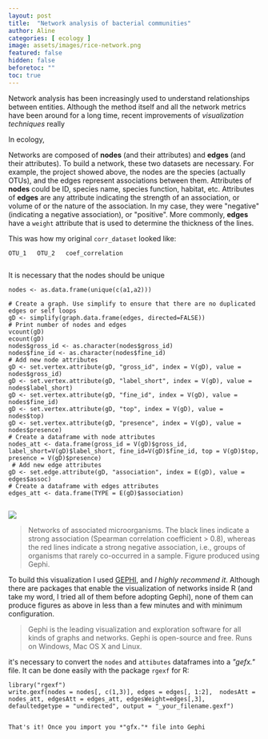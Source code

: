 ```yaml
---
layout: post
title:  "Network analysis of bacterial communities"
author: Aline
categories: [ ecology ]
image: assets/images/rice-network.png
featured: false
hidden: false
beforetoc: ""
toc: true
---
```



Network analysis has been increasingly used to understand relationships between entities. Although the method itself and all the network metrics have been around for a long time, recent improvements of *visualization techniques* really

In ecology,

Networks are composed of **nodes** (and their attributes) and **edges** (and their attributes). To build a network, these two datasets are necessary. For example, the project showed above, the nodes are the species (actually OTUs), and the edges represent associations between them. Attributes of **nodes** could be ID, species name, species function, habitat, etc. Attributes of **edges** are any  attribute indicating the strength of an association, or volume of or the nature of the association. In my case, they were "negative" (indicating a negative association), or "positive". More commonly, **edges** have a `weight` attribute that is used to determine the thickness of the lines.

This was how my original `corr_dataset` looked like:
```
OTU_1   OTU_2   coef_correlation


```

It is necessary that the nodes should be unique
```
nodes <- as.data.frame(unique(c(a1,a2)))
```

```
# Create a graph. Use simplify to ensure that there are no duplicated edges or self loops
gD <- simplify(graph.data.frame(edges, directed=FALSE))
# Print number of nodes and edges
vcount(gD)
ecount(gD)
nodes$gross_id <- as.character(nodes$gross_id)
nodes$fine_id <- as.character(nodes$fine_id)
# Add new node attributes
gD <- set.vertex.attribute(gD, "gross_id", index = V(gD), value = nodes$gross_id)
gD <- set.vertex.attribute(gD, "label_short", index = V(gD), value = nodes$label_short)
gD <- set.vertex.attribute(gD, "fine_id", index = V(gD), value = nodes$fine_id)
gD <- set.vertex.attribute(gD, "top", index = V(gD), value = nodes$top)
gD <- set.vertex.attribute(gD, "presence", index = V(gD), value = nodes$presence)
# Create a dataframe with node attributes
nodes_att <- data.frame(gross_id = V(gD)$gross_id, label_short=V(gD)$label_short, fine_id=V(gD)$fine_id, top = V(gD)$top, presence = V(gD)$presence)
 # Add new edge attributes
gD <- set.edge.attribute(gD, "association", index = E(gD), value = edges$assoc)
# Create a dataframe with edges attributes
edges_att <- data.frame(TYPE = E(gD)$association)


```

<img src='/AlineQuadros/assets/images/net1.png'>

> Networks of associated microorganisms. The black lines indicate a strong association (Spearman correlation coefficient > 0.8), whereas the red lines indicate a strong negative association, i.e., groups of organisms that rarely co-occurred in a sample. Figure produced using Gephi.

To build this visualization I used <a href="https://gephi.org/">GEPHI</a>, and *I highly recommend it*. Although there are packages that enable the visualization of networks inside R (and take my word, I tried all of them before adopting Gephi), none of them can produce figures as above in less than a few minutes and with minimum configuration.

>Gephi is the leading visualization and exploration software for all kinds of graphs and networks. Gephi is open-source and free. Runs on Windows, Mac OS X and Linux.

it's necessary to convert the `nodes` and `attibutes` dataframes into a *"gefx."* file. It can be done easily with the package `rgexf` for R:

```
library("rgexf")
write.gexf(nodes = nodes[, c(1,3)], edges = edges[, 1:2],  nodesAtt = nodes_att, edgesAtt = edges_att, edgesWeight=edges[,3], defaultedgetype = "undirected", output = "_your_filename.gexf")
```





```  

That's it! Once you import you *"gfx."* file into Gephi

